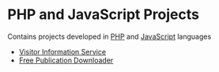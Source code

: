 # PHP and JavaScript Projects
<p>Contains projects developed in <a target="_blank" href="http://php.net/">PHP</a> and <a target="_blank" href="http://www.w3schools.com/js/">JavaScript</a> languages</p>
<ul>
   <li><a href="service-visitor">Visitor Information Service</a></li>
   <li><a href="free-pub-downloader">Free Publication Downloader</a></li>
</ul>
